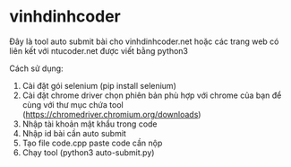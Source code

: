 # vinhdinhcoder

Đây là tool auto submit bài cho vinhdinhcoder.net hoặc các trang web có liên kết với ntucoder.net được viết bằng python3

Cách sử dụng:
1. Cài đặt gói selenium (pip install selenium)
2. Cài đặt chrome driver chọn phiên bản phù hợp với chrome của bạn để cùng với thư mục chứa tool (https://chromedriver.chromium.org/downloads)
3. Nhập tài khoản mật khẩu trong code
4. Nhập id bài cần auto submit
5. Tạo file code.cpp paste code cần nộp
6. Chạy tool (python3 auto-submit.py)
